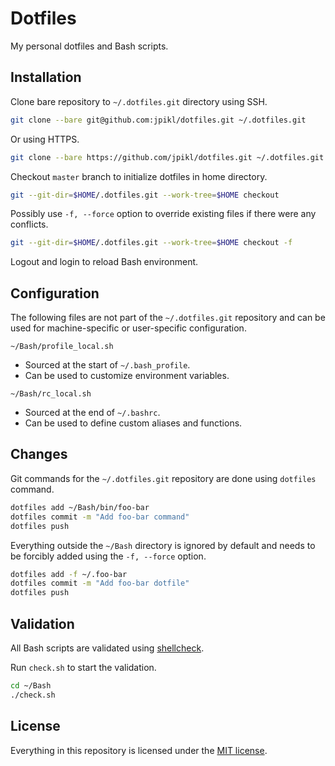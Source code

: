 # Dotfiles

My personal dotfiles and Bash scripts.

## Installation

Clone bare repository to `~/.dotfiles.git` directory using SSH.

```bash
git clone --bare git@github.com:jpikl/dotfiles.git ~/.dotfiles.git
```

Or using HTTPS.

```bash
git clone --bare https://github.com/jpikl/dotfiles.git ~/.dotfiles.git
```

Checkout `master` branch to initialize dotfiles in home directory.

```bash
git --git-dir=$HOME/.dotfiles.git --work-tree=$HOME checkout
```

Possibly use `-f, --force` option to override existing files if there were any conflicts.

```bash
git --git-dir=$HOME/.dotfiles.git --work-tree=$HOME checkout -f
```

Logout and login to reload Bash environment.

## Configuration

The following files are not part of the `~/.dotfiles.git` repository and can be used for machine-specific or user-specific configuration.

`~/Bash/profile_local.sh`

- Sourced at the start of `~/.bash_profile`.
- Can be used to customize environment variables.

`~/Bash/rc_local.sh`

- Sourced at the end of `~/.bashrc`.
- Can be used to define custom aliases and functions.

## Changes

Git commands for the `~/.dotfiles.git` repository are done using `dotfiles` command.

```bash
dotfiles add ~/Bash/bin/foo-bar
dotfiles commit -m "Add foo-bar command"
dotfiles push
```

Everything outside the `~/Bash` directory is ignored by default and needs to be forcibly added using the `-f, --force` option.

```bash
dotfiles add -f ~/.foo-bar
dotfiles commit -m "Add foo-bar dotfile"
dotfiles push
```

## Validation

All Bash scripts are validated using [shellcheck](https://shellcheck.net/).

Run `check.sh` to start the validation.

```bash
cd ~/Bash
./check.sh
```

## License

Everything in this repository is licensed under the [MIT license](LICENSE.md).
